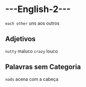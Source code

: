 # ---English-2---

`each other` uns aos outros

## Adjetivos

`nutty` maluco
`crazy` louco

## Palavras sem Categoria

`nods` acena com a cabeça

